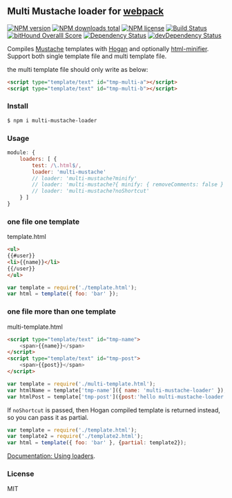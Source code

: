 ## Multi Mustache loader for [webpack](https://webpack.github.io/)

[![NPM version](https://img.shields.io/npm/v/multi-mustache-loader.svg)](https://www.npmjs.com/package/multi-mustache-loader)
[![NPM downloads total](https://img.shields.io/npm/dt/multi-mustache-loader.svg)](https://www.npmjs.com/package/multi-mustache-loader)
[![NPM license](https://img.shields.io/npm/l/multi-mustache-loader.svg)](https://www.npmjs.com/package/multi-mustache-loader)
[![Build Status](https://travis-ci.org/shanggqm/multi-mustache-loader.svg?branch=master)](https://travis-ci.org/shanggqm/multi-mustache-loader)
[![bitHound Overalll Score](https://www.bithound.io/github/shanggqm/multi-mustache-loader/badges/score.svg)](https://www.bithound.io/github/shanggqm/multi-mustache-loader)
[![Dependency Status](https://david-dm.org/shanggqm/multi-mustache-loader.svg)](https://david-dm.org/shanggqm/multi-mustache-loader)
[![devDependency Status](https://david-dm.org/shanggqm/multi-mustache-loader/dev-status.svg)](https://david-dm.org/shanggqm/multi-mustache-loader#info=devDependencies)

Compiles [Mustache](https://mustache.github.io/) templates with [Hogan](https://twitter.github.io/hogan.js/) and optionally [html-minifier](https://github.com/kangax/html-minifier). Support both single template file and multi template file.

the multi template file should only write as below:
```html
<script type="template/text" id="tmp-multi-a"></script>
<script type="template/text" id="tmp-multi-b"></script>
```

### Install

```sh
$ npm i multi-mustache-loader
```

### Usage

```javascript
module: {
    loaders: [ {
        test: /\.html$/,
        loader: 'multi-mustache'
        // loader: 'multi-mustache?minify'
        // loader: 'multi-mustache?{ minify: { removeComments: false } }'
        // loader: 'multi-mustache?noShortcut'
    } ]
}
```

### one file one template
template.html

```html
<ul>
{{#user}}
<li>{{name}}</li>
{{/user}}
</ul>
```
```javascript
var template = require('./template.html');
var html = template({ foo: 'bar' });
```

### one file more than one template
multi-template.html

```html
<script type="template/text" id="tmp-name">
	<span>{{name}}</span>
</script>
<script type="template/text" id="tmp-post">
	<span>{{post}}</span>
</script>
```
```javascript
var template = require('./multi-template.html');
var htmlName = template['tmp-name']({ name: 'multi-mustache-loader' });
var htmlPost = template['tmp-post']({post:'hello multi-mustache-loader!'});
```

If `noShortcut` is passed, then Hogan compiled template is returned instead, so
you can pass it as partial.

```javascript
var template = require('./template.html');
var template2 = require('./template2.html');
var html = template({ foo: 'bar' }, {partial: template2});
```

[Documentation: Using loaders](https://webpack.github.io/docs/using-loaders.html).

### License
MIT


